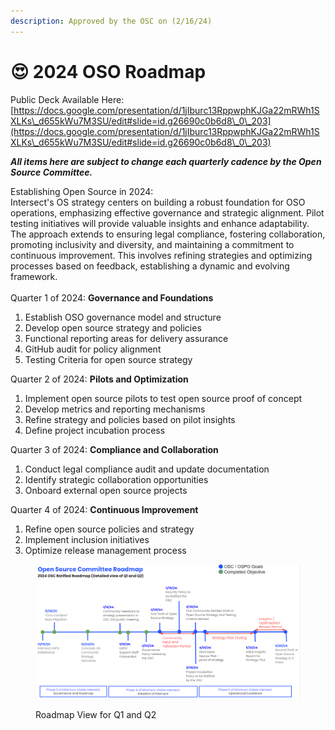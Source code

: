 ```yaml
---
description: Approved by the OSC on (2/16/24)
---
```


# 😍 2024 OSO Roadmap

Public Deck Available Here: [https://docs.google.com/presentation/d/1jIburc13RppwphKJGa22mRWh1SXLKs\_d655kWu7M3SU/edit#slide=id.g26690c0b6d8\_0\_203](https://docs.google.com/presentation/d/1jIburc13RppwphKJGa22mRWh1SXLKs\_d655kWu7M3SU/edit#slide=id.g26690c0b6d8\_0\_203)

_**All items here are subject to change each quarterly cadence by the Open Source Committee.**_

Establishing Open Source in 2024:\
Intersect's OS strategy centers on building a robust foundation for OSO operations, emphasizing effective governance and strategic alignment. Pilot testing initiatives will provide valuable insights and enhance adaptability. The approach extends to ensuring legal compliance, fostering collaboration, promoting inclusivity and diversity, and maintaining a commitment to continuous improvement. This involves refining strategies and optimizing processes based on feedback, establishing a dynamic and evolving framework.\
\
Quarter 1 of 2024: **Governance and Foundations**

1. Establish OSO governance model and structure
2. Develop open source strategy and policies
3. Functional reporting areas for delivery assurance
4. GitHub audit for policy alignment
5. Testing Criteria for open source strategy

Quarter 2 of 2024: **Pilots and Optimization**

1. Implement open source pilots to test open source proof of concept&#x20;
2. Develop metrics and reporting mechanisms&#x20;
3. Refine strategy and policies based on pilot insights&#x20;
4. Define project incubation process

Quarter 3 of 2024: **Compliance and Collaboration**

1. Conduct legal compliance audit and update documentation&#x20;
2. Identify strategic collaboration opportunities&#x20;
3. Onboard external open source projects

Quarter 4 of 2024: **Continuous Improvement**

1. Refine open source policies and strategy&#x20;
2. Implement inclusion initiatives&#x20;
3. Optimize release management process

<figure><img src="../../.gitbook/assets/OSC Roadamp Ver 2.PNG" alt=""><figcaption><p>Roadmap View for Q1 and Q2 </p></figcaption></figure>

